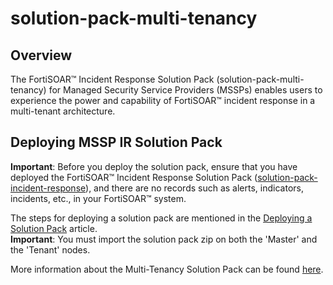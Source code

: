 # solution-pack-multi-tenancy

## Overview

The FortiSOAR™ Incident Response Solution Pack (solution-pack-multi-tenancy) for Managed Security Service Providers (MSSPs) enables users to experience the power and capability of FortiSOAR™ incident response in a multi-tenant architecture.

## Deploying MSSP IR Solution Pack

**Important**: Before you deploy the solution pack, ensure that you have deployed the FortiSOAR™ Incident Response Solution Pack ([solution-pack-incident-response](https://github.com/fortinet-fortisoar/solution-pack-incident-response)), and there are no records such as alerts, indicators, incidents, etc., in your FortiSOAR™ system.

The steps for deploying a solution pack are mentioned in the [Deploying a Solution Pack](https://github.com/fortinet-fortisoar/how-tos/blob/main/deploying/deployingASolutionPack.md) article.  
**Important**: You must import the solution pack zip on both the 'Master' and the 'Tenant' nodes.

More information about the Multi-Tenancy Solution Pack can be found [here](https://github.com/fortinet-fortisoar/solution-pack-multi-tenancy/blob/develop/docs/MSSPContentPackDoc.md).
